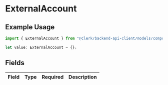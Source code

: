 # ExternalAccount

## Example Usage

```typescript
import { ExternalAccount } from "@clerk/backend-api-client/models/components";

let value: ExternalAccount = {};
```

## Fields

| Field       | Type        | Required    | Description |
| ----------- | ----------- | ----------- | ----------- |